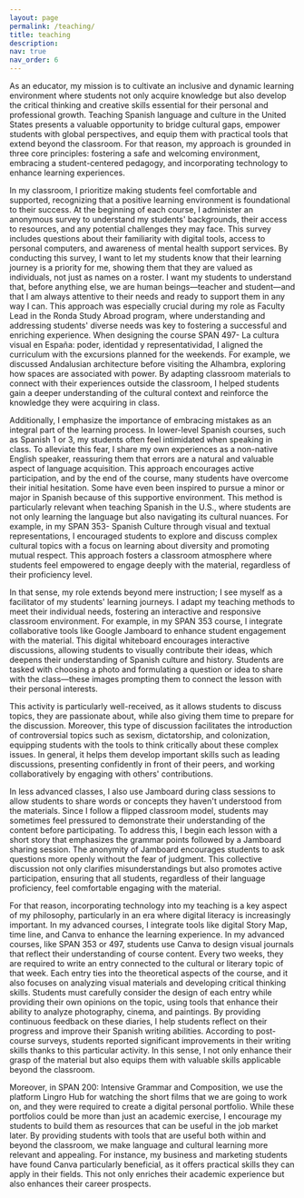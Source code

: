 ```yaml
---
layout: page
permalink: /teaching/
title: teaching
description:
nav: true
nav_order: 6
---
```


As an educator, my mission is to cultivate an inclusive and dynamic learning environment where students not only acquire knowledge but also develop the critical thinking and creative skills essential for their personal and professional growth. Teaching Spanish language and culture in the United States presents a valuable opportunity to bridge cultural gaps, empower students with global perspectives, and equip them with practical tools that extend beyond the classroom. For that reason, my approach is grounded in three core principles: fostering a safe and welcoming environment, embracing a student-centered pedagogy, and incorporating technology to enhance learning experiences.

In my classroom, I prioritize making students feel comfortable and supported, recognizing that a positive learning environment is foundational to their success. At the beginning of each course, I administer an anonymous survey to understand my students' backgrounds, their access to resources, and any potential challenges they may face. This survey includes questions about their familiarity with digital tools, access to personal computers, and awareness of mental health support services. By conducting this survey, I want to let my students know that their learning journey is a priority for me, showing them that they are valued as individuals, not just as names on a roster. I want my students to understand that, before anything else, we are human beings—teacher and student—and that I am always attentive to their needs and ready to support them in any way I can. This approach was especially crucial during my role as Faculty Lead in the Ronda Study Abroad program, where understanding and addressing students' diverse needs was key to fostering a successful and enriching experience. When designing the course SPAN 497- La cultura visual en España: poder, identidad y representatividad, I aligned the curriculum with the excursions planned for the weekends. For example, we discussed Andalusian architecture before visiting the Alhambra, exploring how spaces are associated with power. By adapting classroom materials to connect with their experiences outside the classroom, I helped students gain a deeper understanding of the cultural context and reinforce the knowledge they were acquiring in class.

Additionally, I emphasize the importance of embracing mistakes as an integral part of the learning process. In lower-level Spanish courses, such as Spanish 1 or 3, my students often feel intimidated when speaking in class. To alleviate this fear, I share my own experiences as a non-native English speaker, reassuring them that errors are a natural and valuable aspect of language acquisition. This approach encourages active participation, and by the end of the course, many students have overcome their initial hesitation. Some have even been inspired to pursue a minor or major in Spanish because of this supportive environment. This method is particularly relevant when teaching Spanish in the U.S., where students are not only learning the language but also navigating its cultural nuances. For example, in my SPAN 353- Spanish Culture through visual and textual representations, I encouraged students to explore and discuss complex cultural topics with a focus on learning about diversity and promoting mutual respect. This approach fosters a classroom atmosphere where students feel empowered to engage deeply with the material, regardless of their proficiency level.

In that sense, my role extends beyond mere instruction; I see myself as a facilitator of my students' learning journeys. I adapt my teaching methods to meet their individual needs, fostering an interactive and responsive classroom environment. For example, in my SPAN 353 course, I integrate collaborative tools like Google Jamboard to enhance student engagement with the material. This digital whiteboard encourages interactive discussions, allowing students to visually contribute their ideas, which deepens their understanding of Spanish culture and history. Students are tasked with choosing a photo and formulating a question or idea to share with the class—these images prompting them to connect the lesson with their personal interests.

This activity is particularly well-received, as it allows students to discuss topics, they are passionate about, while also giving them time to prepare for the discussion. Moreover, this type of discussion facilitates the introduction of controversial topics such as sexism, dictatorship, and colonization, equipping students with the tools to think critically about these complex issues. In general, it helps them develop important skills such as leading discussions, presenting confidently in front of their peers, and working collaboratively by engaging with others' contributions.

In less advanced classes, I also use Jamboard during class sessions to allow students to share words or concepts they haven't understood from the materials. Since I follow a flipped classroom model, students may sometimes feel pressured to demonstrate their understanding of the content before participating. To address this, I begin each lesson with a short story that emphasizes the grammar points followed by a Jamboard sharing session. The anonymity of Jamboard encourages students to ask questions more openly without the fear of judgment. This collective discussion not only clarifies misunderstandings but also promotes active participation, ensuring that all students, regardless of their language proficiency, feel comfortable engaging with the material.

For that reason, incorporating technology into my teaching is a key aspect of my philosophy, particularly in an era where digital literacy is increasingly important. In my advanced courses, I integrate tools like digital Story Map,  time line, and Canva to enhance the learning experience. In my advanced courses, like SPAN 353 or 497, students use Canva to design visual journals that reflect their understanding of course content. Every two weeks, they are required to write an entry connected to the cultural or literary topic of that week. Each entry ties into the theoretical aspects of the course, and it also focuses on analyzing visual materials and developing critical thinking skills. Students must carefully consider the design of each entry while providing their own opinions on the topic, using tools that enhance their ability to analyze photography, cinema, and paintings. By providing continuous feedback on these diaries, I help students reflect on their progress and improve their Spanish writing abilities. According to post-course surveys, students reported significant improvements in their writing skills thanks to this particular activity. In this sense, I not only enhance their grasp of the material but also equips them with valuable skills applicable beyond the classroom.

Moreover, in SPAN 200: Intensive Grammar and Composition, we use the platform Lingro Hub for watching the short films that we are going to work on, and they were required to create a digital personal portfolio. While these portfolios could be more than just an academic exercise, I encourage my students to build them as resources that can be useful in the job market later. By providing students with tools that are useful both within and beyond the classroom, we make language and cultural learning more relevant and appealing. For instance, my business and marketing students have found Canva particularly beneficial, as it offers practical skills they can apply in their fields. This not only enriches their academic experience but also enhances their career prospects.
